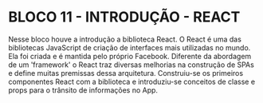 # BLOCO 11 - INTRODUÇÃO - REACT

Nesse bloco houve a introdução a biblioteca React. O React é uma das bibliotecas JavaScript de criação de interfaces mais utilizadas no mundo. Ela foi criada e é mantida pelo próprio Facebook. Diferente da abordagem de um 'framework' o React traz diversas melhorias na construção de SPAs e define muitas premissas dessa arquitetura. Construiu-se os primeiros componentes React com a biblioteca e introduziu-se conceitos de classe e props para o trânsito de informações no App.
